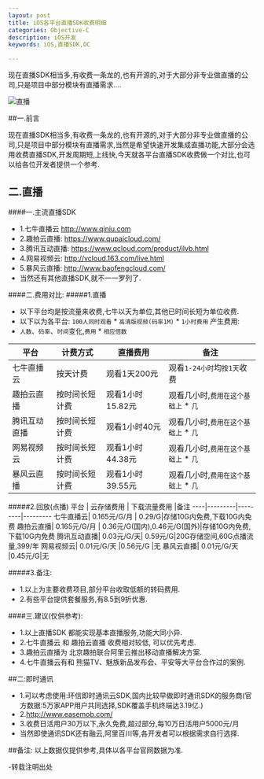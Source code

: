 ```yaml
---
layout: post
title: iOS各平台直播SDK收费明细
categories: Objective-C
description: iOS开发
keywords: iOS,直播SDK,OC

---
```


现在直播SDK相当多,有收费一条龙的,也有开源的,对于大部分非专业做直播的公司,只是项目中部分模块有直播需求....

![直播](http://upload-images.jianshu.io/upload_images/2229730-0cc6543dea2318f4.png?imageMogr2/auto-orient/strip%7CimageView2/2/w/1240)

##一.前言

现在直播SDK相当多,有收费一条龙的,也有开源的,对于大部分非专业做直播的公司,只是项目中部分模块有直播需求,当然是希望快速开发集成直播功能,大部分会选用收费直播SDK,开发周期短,上线快,今天就各平台直播SDK收费做一个对比,也可以给各位开发者提供一个参考.

## 二.直播
####一.主流直播SDK
*    1.七牛直播云
     http://www.qiniu.com
*    2.趣拍云直播:
    https://www.qupaicloud.com/
*    3.腾讯互动直播: 
     https://www.qcloud.com/product/ilvb.html
*    4.网易视频云:
    http://vcloud.163.com/live.html
*    5.暴风云直播:
    http://www.baofengcloud.com/
*   当然还有其他直播SDK,就不一一罗列了.

####二.费用对比:
#####1.直播
*    以下平台均是按流量来收费,七牛以天为单位,其他已时间长短为单位收费.
*    以下以为各平台: `100人同时观看`  * `高清版视频(码率1M)`  * `1小时费用` 产生费用:
*    `人数`、`码率`、`时间`变化,`费用` * `相应倍数`

平台 | 计费方式 | 直播费用 | 备注
----|---------|---------|---------
七牛直播云| 按天计费   | 观看1天200元|观看`1-24小时`均`按1天`收费
趣拍云直播| 按时间长短计费 | 观看1小时15.82元|观看几小时,`费用在这个基础上` * `几`
腾讯互动直播|按时间长短计费 | 观看1小时40元|观看几小时,`费用在这个基础上` * `几`
网易视频云| 按时间长短计费 |观看1小时44.38元|观看几小时,`费用在这个基础上` * `几`
暴风云直播| 按时间长短计费 | 观看1小时39.55元|观看几小时,`费用在这个基础上` * `几`

#####2.回放(点播)
 平台 | 云存储费用 | 下载流量费用 |备注
----|---------|---------|---------
七牛直播云| 0.165元/G/月  | 0.29/G|存储10G内免费,下载10G内免费
趣拍云直播| 0.165元/G/月 | 0.36元/G(国内),0.46元/G(国外)|存储10G内免费,下载10G内免费
腾讯互动直播| 0.03元/G/天| 0.59元/G|20G存储空间,60G点播流量,399/年
网易视频云| 0.01元/G/天 |0.56元/G |无
暴风云直播| 0.01元/G/天 |0.45元/G|无

#####3.备注:
*    1.以上为主要收费项目,部分平台收取低额的转码费用.
*    2.有些平台提供套餐服务,有8.5到9折优惠.

####三.建议(仅供参考):
*    1.以上直播SDK 都能实现基本直播服务,功能大同小异.
*    2.七牛直播云 和 趣拍云直播 收费相对较低, 可以优先考虑.
*    3.趣拍云直播为 北京趣拍联合阿里云推出移动直播解决方案.
*    4.七牛直播云有和 熊猫TV、魅族新品发布会、平安等大平台合作过的案例.

##二:即时通讯
*    1.可以考虑使用:环信即时通讯云SDK,国内比较早做即时通讯SDK的服务商(官方数据:5万家APP用户共同选择,SDK覆盖手机终端达3.19亿.)
*    2.http://www.easemob.com/
*    3.收费日活用户30万以下,永久免费,超过部分,每10万日活用户5000元/月
*    当然即使通讯SDK还有融云,阿里百川等,各开发者可以根据需求自行选择.

##备注:
以上数据仅提供参考,具体以各平台官网数据为准.

-转载注明出处